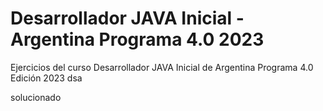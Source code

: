 # Desarrollador JAVA Inicial - Argentina Programa 4.0 2023
Ejercicios del curso Desarrollador JAVA Inicial de Argentina Programa 4.0 Edición 2023
dsa

solucionado